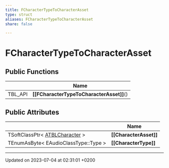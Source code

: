```yaml
---
title: FCharacterTypeToCharacterAsset
type: struct
aliases: FCharacterTypeToCharacterAsset
share: false

---
```


# FCharacterTypeToCharacterAsset





## Public Functions

|                | Name           |
| -------------- | -------------- |
| TBL_API | **[[FCharacterTypeToCharacterAsset]]**() |

## Public Attributes

|                | Name           |
| -------------- | -------------- |
| TSoftClassPtr< [ATBLCharacter](/docs/SDK/Source/Classes/classATBLCharacter.md) > | **[[CharacterAsset]]**  |
| TEnumAsByte< EAudioClassType::Type > | **[[CharacterType]]**  |

-------------------------------

Updated on 2023-07-04 at 02:31:01 +0200